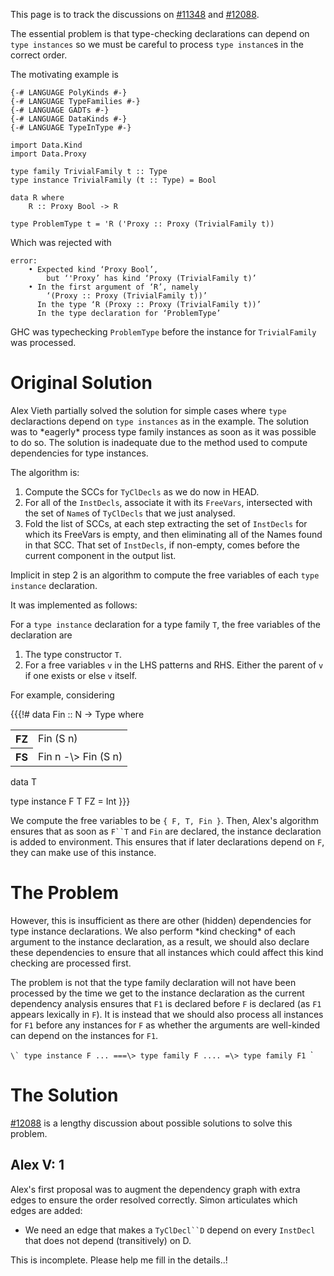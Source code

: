 
This page is to track the discussions on [\#11348](https://gitlab.haskell.org//ghc/ghc/issues/11348) and [\#12088](https://gitlab.haskell.org//ghc/ghc/issues/12088).


The essential problem is that type-checking declarations can depend on `type instances` so we must be careful to process `type instance`s in the correct order. 


The motivating example is

```wiki
{-# LANGUAGE PolyKinds #-}
{-# LANGUAGE TypeFamilies #-}
{-# LANGUAGE GADTs #-}
{-# LANGUAGE DataKinds #-}
{-# LANGUAGE TypeInType #-}

import Data.Kind
import Data.Proxy

type family TrivialFamily t :: Type
type instance TrivialFamily (t :: Type) = Bool

data R where
    R :: Proxy Bool -> R

type ProblemType t = 'R ('Proxy :: Proxy (TrivialFamily t))
```


Which was rejected with

```wiki
error:
    • Expected kind ‘Proxy Bool’,
        but ‘'Proxy’ has kind ‘Proxy (TrivialFamily t)’
    • In the first argument of ‘R’, namely
        ‘(Proxy :: Proxy (TrivialFamily t))’
      In the type ‘R (Proxy :: Proxy (TrivialFamily t))’
      In the type declaration for ‘ProblemType’
```


GHC was typechecking `ProblemType` before the instance for `TrivialFamily` was processed.

# Original Solution


Alex Vieth partially solved the solution for simple cases where `type` declaractions depend on `type instances` as in the example. The solution was
to \*eagerly\* process type family instances as soon as it was possible to do so. The solution is inadequate due to the method used to compute dependencies for type instances. 


The algorithm is:

1. Compute the SCCs for `TyClDecls` as we do now in HEAD.
1. For all of the `InstDecls`, associate it with its `FreeVars`, intersected with the set of `Name`s of `TyClDecls` that we just analysed.
1. Fold the list of SCCs, at each step extracting the set of `InstDecls` for which its FreeVars is empty, and then eliminating all of the Names found in that SCC. That set of `InstDecls`, if non-empty, comes before the current component in the output list.


Implicit in step 2 is an algorithm to compute the free variables of each `type instance` declaration.


It was implemented as follows:


For a `type instance` declaration for a type family `T`, the free variables of the declaration are

1. The type constructor `T`.
1. For a free variables `v` in the LHS patterns and RHS. Either the parent of `v` if one exists or else `v` itself.


For example, considering


{{{!\#
data Fin :: N -\> Type where                                                     

<table><tr><th>FZ</th>
<td>Fin (S n)                                                               
</td></tr>
<tr><th>FS</th>
<td>Fin n -\> Fin (S n)  
</td></tr></table>


data T


type instance F T FZ = Int
}}}


We compute the free variables to be `{ F, T, Fin }`. Then, Alex's algorithm ensures that as soon as `F``T` and `Fin` are declared, the instance declaration is added to environment. This ensures that if later declarations depend on `F`, they can make use of this instance.

# The Problem


However, this is insufficient as there are other (hidden) dependencies for type instance declarations. We also perform \*kind checking\* of 
each argument to the instance declaration, as a result, we should also declare these dependencies to ensure that all instances which could affect this kind checking are processed first.


The problem is not that the type family declaration will not have been processed by the time we get to the instance declaration as the current dependency analysis ensures that `F1` is declared before `F` is declared (as `F1` appears lexically in `F`). It is instead that we should also process all instances for `F1` before any instances for `F` as whether the arguments are well-kinded can depend on the instances for `F1`. 

``\`
type instance F ... ===\> type family F .... =\> type family F1
``\`

# The Solution

[\#12088](https://gitlab.haskell.org//ghc/ghc/issues/12088) is a lengthy discussion about possible solutions to solve this problem.

## Alex V: 1


Alex's first proposal was to augment the dependency graph with extra edges to ensure the order resolved correctly. Simon articulates which edges are added:

- We need an edge that makes a `TyClDecl``D` depend on every `InstDecl` that does not depend (transitively) on D.


This is incomplete. Please help me fill in the details..!
